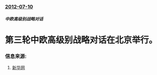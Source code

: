 ### [2012-07-10](/zh/news/2012/07/10/index.md)

##### 中欧高级别战略对话
#  第三轮中欧高级别战略对话在北京举行。




### 信息来源:

1. [新华网](http://news.xinhuanet.com/world/2012-07/10/c_112403880.htm)
